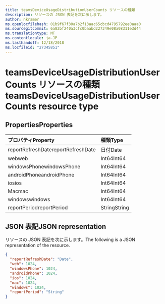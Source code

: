 ```yaml
---
title: teamsDeviceUsageDistributionUserCounts リソースの種類
description: リソースの JSON 表記を次に示します。
author: nkramer
ms.openlocfilehash: 01b9f67f30a7b2f13aac65cbcd4795792ee0aaa0
ms.sourcegitcommit: 6a82bf240a3cfc0baabd227349e08a08311e3d44
ms.translationtype: MT
ms.contentlocale: ja-JP
ms.lasthandoff: 12/18/2018
ms.locfileid: "27345851"
---
```

# <a name="teamsdeviceusagedistributionusercounts-resource-type"></a><span data-ttu-id="5134d-103">teamsDeviceUsageDistributionUserCounts リソースの種類</span><span class="sxs-lookup"><span data-stu-id="5134d-103">teamsDeviceUsageDistributionUserCounts resource type</span></span>

## <a name="properties"></a><span data-ttu-id="5134d-104">Properties</span><span class="sxs-lookup"><span data-stu-id="5134d-104">Properties</span></span>

| <span data-ttu-id="5134d-105">プロパティ</span><span class="sxs-lookup"><span data-stu-id="5134d-105">Property</span></span>          | <span data-ttu-id="5134d-106">種類</span><span class="sxs-lookup"><span data-stu-id="5134d-106">Type</span></span>   |
| :---------------- | :----- |
| <span data-ttu-id="5134d-107">reportRefreshDate</span><span class="sxs-lookup"><span data-stu-id="5134d-107">reportRefreshDate</span></span> | <span data-ttu-id="5134d-108">日付</span><span class="sxs-lookup"><span data-stu-id="5134d-108">Date</span></span>   |
| <span data-ttu-id="5134d-109">web</span><span class="sxs-lookup"><span data-stu-id="5134d-109">web</span></span>               | <span data-ttu-id="5134d-110">Int64</span><span class="sxs-lookup"><span data-stu-id="5134d-110">Int64</span></span>  |
| <span data-ttu-id="5134d-111">windowsPhone</span><span class="sxs-lookup"><span data-stu-id="5134d-111">windowsPhone</span></span>      | <span data-ttu-id="5134d-112">Int64</span><span class="sxs-lookup"><span data-stu-id="5134d-112">Int64</span></span>  |
| <span data-ttu-id="5134d-113">androidPhone</span><span class="sxs-lookup"><span data-stu-id="5134d-113">androidPhone</span></span>      | <span data-ttu-id="5134d-114">Int64</span><span class="sxs-lookup"><span data-stu-id="5134d-114">Int64</span></span>  |
| <span data-ttu-id="5134d-115">ios</span><span class="sxs-lookup"><span data-stu-id="5134d-115">ios</span></span>               | <span data-ttu-id="5134d-116">Int64</span><span class="sxs-lookup"><span data-stu-id="5134d-116">Int64</span></span>  |
| <span data-ttu-id="5134d-117">Mac</span><span class="sxs-lookup"><span data-stu-id="5134d-117">mac</span></span>               | <span data-ttu-id="5134d-118">Int64</span><span class="sxs-lookup"><span data-stu-id="5134d-118">Int64</span></span>  |
| <span data-ttu-id="5134d-119">windows</span><span class="sxs-lookup"><span data-stu-id="5134d-119">windows</span></span>           | <span data-ttu-id="5134d-120">Int64</span><span class="sxs-lookup"><span data-stu-id="5134d-120">Int64</span></span>  |
| <span data-ttu-id="5134d-121">reportPeriod</span><span class="sxs-lookup"><span data-stu-id="5134d-121">reportPeriod</span></span>      | <span data-ttu-id="5134d-122">String</span><span class="sxs-lookup"><span data-stu-id="5134d-122">String</span></span> |

## <a name="json-representation"></a><span data-ttu-id="5134d-123">JSON 表記</span><span class="sxs-lookup"><span data-stu-id="5134d-123">JSON representation</span></span>

<span data-ttu-id="5134d-124">リソースの JSON 表記を次に示します。</span><span class="sxs-lookup"><span data-stu-id="5134d-124">The following is a JSON representation of the resource.</span></span>

<!-- {
  "blockType": "resource",
  "@odata.type": "microsoft.graph.teamsDeviceUsageDistributionUserCounts"
} -->

```json
{
  "reportRefreshDate": "Date", 
  "web": 1024, 
  "windowsPhone": 1024, 
  "androidPhone": 1024, 
  "ios": 1024, 
  "mac": 1024, 
  "windows": 1024, 
  "reportPeriod": "String"
}
```
